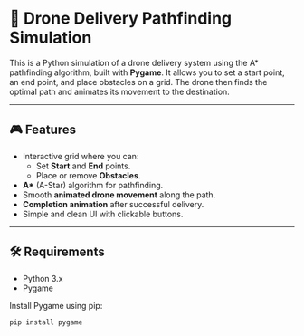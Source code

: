 # 🚁 Drone Delivery Pathfinding Simulation

This is a Python simulation of a drone delivery system using the A* pathfinding algorithm, built with **Pygame**. It allows you to set a start point, an end point, and place obstacles on a grid. The drone then finds the optimal path and animates its movement to the destination.

---

## 🎮 Features

- Interactive grid where you can:
  - Set **Start** and **End** points.
  - Place or remove **Obstacles**.
- **A\*** (A-Star) algorithm for pathfinding.
- Smooth **animated drone movement** along the path.
- **Completion animation** after successful delivery.
- Simple and clean UI with clickable buttons.

---

## 🛠️ Requirements

- Python 3.x
- Pygame

Install Pygame using pip:

```bash
pip install pygame
